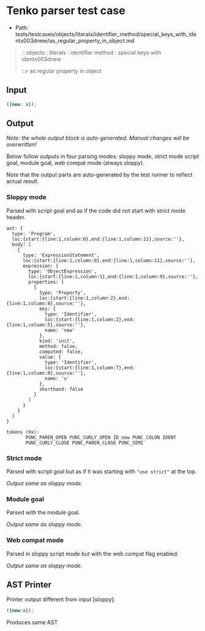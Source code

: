# Tenko parser test case

- Path: tests/testcases/objects/literals/identifier_method/special_keys_with_identx003dnew/as_regular_property_in_object.md

> :: objects : literals : identifier method : special keys with identx003dnew
>
> ::> as regular property in object

## Input

`````js
({new: x});
`````

## Output

_Note: the whole output block is auto-generated. Manual changes will be overwritten!_

Below follow outputs in four parsing modes: sloppy mode, strict mode script goal, module goal, web compat mode (always sloppy).

Note that the output parts are auto-generated by the test runner to reflect actual result.

### Sloppy mode

Parsed with script goal and as if the code did not start with strict mode header.

`````
ast: {
  type: 'Program',
  loc:{start:{line:1,column:0},end:{line:1,column:11},source:''},
  body: [
    {
      type: 'ExpressionStatement',
      loc:{start:{line:1,column:0},end:{line:1,column:11},source:''},
      expression: {
        type: 'ObjectExpression',
        loc:{start:{line:1,column:1},end:{line:1,column:9},source:''},
        properties: [
          {
            type: 'Property',
            loc:{start:{line:1,column:2},end:{line:1,column:8},source:''},
            key: {
              type: 'Identifier',
              loc:{start:{line:1,column:2},end:{line:1,column:5},source:''},
              name: 'new'
            },
            kind: 'init',
            method: false,
            computed: false,
            value: {
              type: 'Identifier',
              loc:{start:{line:1,column:7},end:{line:1,column:8},source:''},
              name: 'x'
            },
            shorthand: false
          }
        ]
      }
    }
  ]
}

tokens (9x):
       PUNC_PAREN_OPEN PUNC_CURLY_OPEN ID_new PUNC_COLON IDENT
       PUNC_CURLY_CLOSE PUNC_PAREN_CLOSE PUNC_SEMI
`````

### Strict mode

Parsed with script goal but as if it was starting with `"use strict"` at the top.

_Output same as sloppy mode._

### Module goal

Parsed with the module goal.

_Output same as sloppy mode._

### Web compat mode

Parsed in sloppy script mode but with the web compat flag enabled.

_Output same as sloppy mode._

## AST Printer

Printer output different from input [sloppy]:

````js
({new:x});
````

Produces same AST
